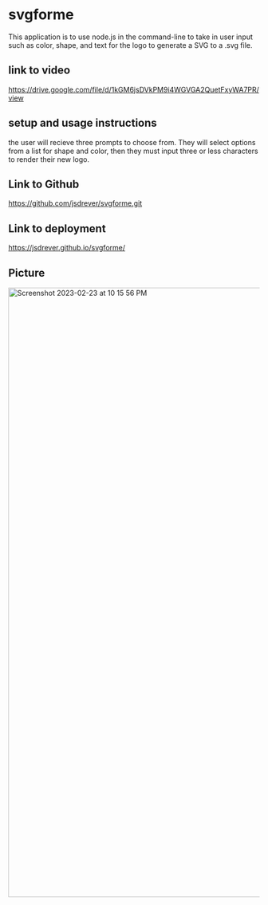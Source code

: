 # svgforme
This application is to use node.js in the command-line to take in user input such as color, shape, and text for the logo to generate a SVG to a .svg file.

## link to video
https://drive.google.com/file/d/1kGM6jsDVkPM9i4WGVGA2QuetFxyWA7PR/view

## setup and usage instructions
the user will recieve three prompts to choose from. They will select options from a list for shape and color, then they must input three or less characters to render their new logo.

## Link to Github
https://github.com/jsdrever/svgforme.git

## Link to deployment
https://jsdrever.github.io/svgforme/

## Picture
<img width="1223" alt="Screenshot 2023-02-23 at 10 15 56 PM" src="https://user-images.githubusercontent.com/49930350/221090705-b944edea-8499-4119-94fd-6912a655af99.png">







